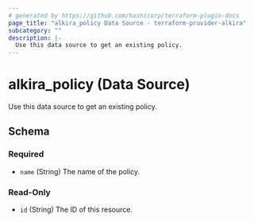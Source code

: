 ```yaml
---
# generated by https://github.com/hashicorp/terraform-plugin-docs
page_title: "alkira_policy Data Source - terraform-provider-alkira"
subcategory: ""
description: |-
  Use this data source to get an existing policy.
---
```


# alkira_policy (Data Source)

Use this data source to get an existing policy.



<!-- schema generated by tfplugindocs -->
## Schema

### Required

- `name` (String) The name of the policy.

### Read-Only

- `id` (String) The ID of this resource.


